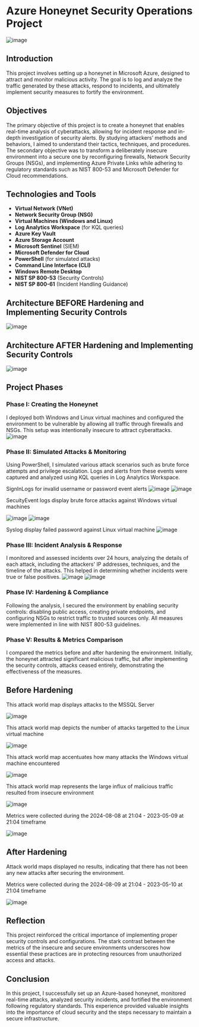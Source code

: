 # Azure Honeynet Security Operations Project
![image](https://github.com/user-attachments/assets/707c78c0-96e2-41a8-b53c-0b28433390e3)

## Introduction

This project involves setting up a honeynet in Microsoft Azure, designed to attract and monitor malicious activity. The goal is to log and analyze the traffic generated by these attacks, respond to incidents, and ultimately implement security measures to fortify the environment.

## Objectives

The primary objective of this project is to create a honeynet that enables real-time analysis of cyberattacks, allowing for incident response and in-depth investigation of security alerts. By studying attackers’ methods and behaviors, I aimed to understand their tactics, techniques, and procedures. The secondary objective was to transform a deliberately insecure environment into a secure one by reconfiguring firewalls, Network Security Groups (NSGs), and implementing Azure Private Links while adhering to regulatory standards such as NIST 800-53 and Microsoft Defender for Cloud recommendations.

## Technologies and Tools

- **Virtual Network (VNet)**
- **Network Security Group (NSG)**
- **Virtual Machines (Windows and Linux)**
- **Log Analytics Workspace** (for KQL queries)
- **Azure Key Vault**
- **Azure Storage Account**
- **Microsoft Sentinel** (SIEM)
- **Microsoft Defender for Cloud**
- **PowerShell** (for simulated attacks)
- **Command Line Interface (CLI)**
- **Windows Remote Desktop**
- **NIST SP 800-53** (Security Controls)
- **NIST SP 800-61** (Incident Handling Guidance)

## Architecture BEFORE Hardening and Implementing Security Controls
![image](https://github.com/user-attachments/assets/9f02e0e9-82df-403c-8cf8-22c4e3e614c3)

## Architecture AFTER Hardening and Implementing Security Controls
![image](https://github.com/user-attachments/assets/d2a1ac23-3043-4a06-b5f1-c1c2af22fb9f)


## Project Phases

### Phase I: Creating the Honeynet
I deployed both Windows and Linux virtual machines and configured the environment to be vulnerable by allowing all traffic through firewalls and NSGs. This setup was intentionally insecure to attract cyberattacks.
![image](https://github.com/user-attachments/assets/26998d4a-d430-4b9e-8c44-5f5e6d113554)


### Phase II: Simulated Attacks & Monitoring
Using PowerShell, I simulated various attack scenarios such as brute force attempts and privilege escalation. Logs and alerts from these events were captured and analyzed using KQL queries in Log Analytics Workspace.

SignInLogs for invalid username or password event alerts
![image](https://github.com/user-attachments/assets/7a746dd7-1b04-458f-b74f-121ebb7274a2)
![image](https://github.com/user-attachments/assets/176c1b5e-8271-485a-a489-cd3607b9e285)

SecuityEvent logs display brute force attacks against Windows virtual machines

![image](https://github.com/user-attachments/assets/49c53976-b162-4956-82c6-6d81813eb9f6)
![image](https://github.com/user-attachments/assets/d2af0e2e-1a05-449b-8bfa-8029d97aedda)

Syslog display failed password against Linux virtual machine
![image](https://github.com/user-attachments/assets/eb628305-406a-4102-a042-c50c861483a1)


### Phase III: Incident Analysis & Response
I monitored and assessed incidents over 24 hours, analyzing the details of each attack, including the attackers' IP addresses, techniques, and the timeline of the attacks. This helped in determining whether incidents were true or false positives.
![image](https://github.com/user-attachments/assets/0a794873-dddc-4a1d-9e18-8298d39833dc)
![image](https://github.com/user-attachments/assets/dd86c9a3-6f5e-43e0-b22e-3885c4d2e963)

### Phase IV: Hardening & Compliance
Following the analysis, I secured the environment by enabling security controls: disabling public access, creating private endpoints, and configuring NSGs to restrict traffic to trusted sources only. All measures were implemented in line with NIST 800-53 guidelines.

### Phase V: Results & Metrics Comparison
I compared the metrics before and after hardening the environment. Initially, the honeynet attracted significant malicious traffic, but after implementing the security controls, attacks ceased entirely, demonstrating the effectiveness of the measures.

## Before Hardening
This attack world map displays attacks to the MSSQL Server

![image](https://github.com/user-attachments/assets/b8cbc108-9f84-48c4-ac60-bc10f10dd865)

This attack world map depicts the number of attacks targetted to the Linux virtual machine

![image](https://github.com/user-attachments/assets/9d472a88-d84c-4e91-ae48-5398a014deb6)

This attack world map accentuates how many attacks the Windows virtual machine encountered

![image](https://github.com/user-attachments/assets/e3858812-35ea-4cb7-aa51-f01d3e3f5462)

This attack world map represents the large influx of malicious traffic resulted from insecure environment

![image](https://github.com/user-attachments/assets/b910bfca-7f8b-42e4-979b-4c2588129bd2)

Metrics were collected during the 2024-08-08 at 21:04 - 2023-05-09 at 21:04 timeframe

![image](https://github.com/user-attachments/assets/bdbf6cf7-b291-479e-ae9a-e550169ca927)

## After Hardening
Attack world maps displayed no results, indicating that there has not been any new attacks after securing the environment.

Metrics were collected during the 2024-08-09 at 21:04 - 2023-05-10 at 21:04 timeframe

![image](https://github.com/user-attachments/assets/db6eb46f-1945-4b77-9f97-34f32bc82672)


## Reflection

This project reinforced the critical importance of implementing proper security controls and configurations. The stark contrast between the metrics of the insecure and secure environments underscores how essential these practices are in protecting resources from unauthorized access and attacks.

## Conclusion

In this project, I successfully set up an Azure-based honeynet, monitored real-time attacks, analyzed security incidents, and fortified the environment following regulatory standards. This experience provided valuable insights into the importance of cloud security and the steps necessary to maintain a secure infrastructure.






